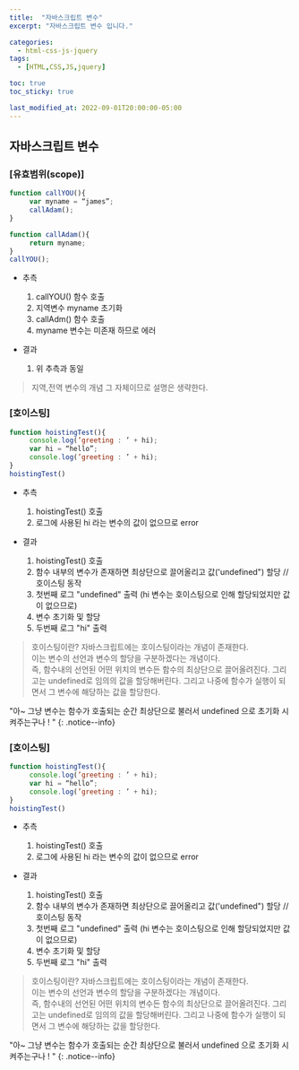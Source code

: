 ```yaml
---
title:  "자바스크립트 변수"
excerpt: "자바스크립트 변수 입니다."

categories:
  - html-css-js-jquery
tags:
  - [HTML,CSS,JS,jquery]

toc: true
toc_sticky: true

last_modified_at: 2022-09-01T20:00:00-05:00
---
```


## 자바스크립트 변수
### [유효범위(scope)]

```js
function callYOU(){
     var myname = “james”;
     callAdam();
}

function callAdam(){
     return myname;
}
callYOU();

```

- 추측
  1. callYOU() 함수 호출
  2. 지역변수 myname 초기화
  3. callAdm() 함수 호출
  4. myname 변수는 미존재 하므로 에러

- 결과
  1. 위 추측과 동일

> 지역,전역 변수의 개념 그 자체이므로 설명은 생략한다.


### [호이스팅]

```js
function hoistingTest(){
     console.log(’greeting : ’ + hi);
     var hi = “hello”;
     console.log(’greeting : ’ + hi);
}
hoistingTest()

```

- 추측
  1. hoistingTest() 호출
  2. 로그에 사용된 hi 라는 변수의 값이 없으므로 error
 
- 결과
  1. hoistingTest() 호출
  2. 함수 내부의 변수가 존재하면 최상단으로 끌어올리고 값('undefined") 할당   //호이스팅 동작
  3. 첫번째 로그 "undefined" 출력 (hi 변수는 호이스팅으로 인해 할당되었지만 값이 없으므로)
  4. 변수 초기화 및 할당
  5. 두번째 로그 "hi" 출력

> 호이스팅이란?
> 자바스크립트에는 호이스팅이라는 개념이 존재한다.  
> 이는 변수의 선언과 변수의 할당을 구분하겠다는 개념이다.  
> 즉, 함수내의 선언된 어떤 위치의 변수든 함수의 최상단으로 끌어올려진다. 
> 그리고는 undefined로 임의의 값을 할당해버린다. 그리고 나중에 함수가 실행이 되면서 그 변수에 해당하는 값을 할당한다.
  
"아~ 그냥 변수는 함수가 호출되는 순간 최상단으로 불러서 undefined 으로 초기화 시켜주는구나 ! "
{: .notice--info}

### [호이스팅]

```js
function hoistingTest(){
     console.log(’greeting : ’ + hi);
     var hi = “hello”;
     console.log(’greeting : ’ + hi);
}
hoistingTest()

```

- 추측
  1. hoistingTest() 호출
  2. 로그에 사용된 hi 라는 변수의 값이 없으므로 error
 
- 결과
  1. hoistingTest() 호출
  2. 함수 내부의 변수가 존재하면 최상단으로 끌어올리고 값('undefined") 할당   //호이스팅 동작
  3. 첫번째 로그 "undefined" 출력 (hi 변수는 호이스팅으로 인해 할당되었지만 값이 없으므로)
  4. 변수 초기화 및 할당
  5. 두번째 로그 "hi" 출력

> 호이스팅이란?
> 자바스크립트에는 호이스팅이라는 개념이 존재한다.  
> 이는 변수의 선언과 변수의 할당을 구분하겠다는 개념이다.  
> 즉, 함수내의 선언된 어떤 위치의 변수든 함수의 최상단으로 끌어올려진다. 
> 그리고는 undefined로 임의의 값을 할당해버린다. 그리고 나중에 함수가 실행이 되면서 그 변수에 해당하는 값을 할당한다.
  
"아~ 그냥 변수는 함수가 호출되는 순간 최상단으로 불러서 undefined 으로 초기화 시켜주는구나 ! "
{: .notice--info}


